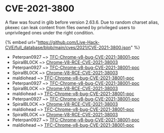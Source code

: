 # CVE-2021-3800

A flaw was found in glib before version 2.63.6. Due to random charset alias, pkexec can leak content from files owned by privileged users to unprivileged ones under the right condition.

{% embed url="https://github.com/Live-Hack-CVE/full_database/blob/main/cves/2021/CVE-2021-3800.json" %}


* Peterpan0927 ~> [TFC-Chrome-v8-bug-CVE-2021-38001-poc](https://www.alice-snow.ru/2021/database/cve-2021-3800/tfc-chrome-v8-bug-cve-2021-38001-poc-peterpan0927)
* SpiralBL0CK ~> [Chrome-V8-RCE-CVE-2021-38003](https://www.alice-snow.ru/2021/database/cve-2021-3800/chrome-v8-rce-cve-2021-38003-spiralbl0ck)
* Peterpan0927 ~> [TFC-Chrome-v8-bug-CVE-2021-38001-poc](https://www.alice-snow.ru/2021/database/cve-2021-3800/tfc-chrome-v8-bug-cve-2021-38001-poc-peterpan0927)
* SpiralBL0CK ~> [Chrome-V8-RCE-CVE-2021-38003](https://www.alice-snow.ru/2021/database/cve-2021-3800/chrome-v8-rce-cve-2021-38003-spiralbl0ck)
* maldiohead ~> [TFC-Chrome-v8-bug-CVE-2021-38001-poc](https://www.alice-snow.ru/2021/database/cve-2021-3800/tfc-chrome-v8-bug-cve-2021-38001-poc-maldiohead)
* Peterpan0927 ~> [TFC-Chrome-v8-bug-CVE-2021-38001-poc](https://www.alice-snow.ru/2021/database/cve-2021-3800/tfc-chrome-v8-bug-cve-2021-38001-poc-peterpan0927)
* SpiralBL0CK ~> [Chrome-V8-RCE-CVE-2021-38003](https://www.alice-snow.ru/2021/database/cve-2021-3800/chrome-v8-rce-cve-2021-38003-spiralbl0ck)
* maldiohead ~> [TFC-Chrome-v8-bug-CVE-2021-38001-poc](https://www.alice-snow.ru/2021/database/cve-2021-3800/tfc-chrome-v8-bug-cve-2021-38001-poc-maldiohead)
* Peterpan0927 ~> [TFC-Chrome-v8-bug-CVE-2021-38001-poc](https://www.alice-snow.ru/2021/database/cve-2021-3800/tfc-chrome-v8-bug-cve-2021-38001-poc-peterpan0927)
* SpiralBL0CK ~> [Chrome-V8-RCE-CVE-2021-38003](https://www.alice-snow.ru/2021/database/cve-2021-3800/chrome-v8-rce-cve-2021-38003-spiralbl0ck)
* maldiohead ~> [TFC-Chrome-v8-bug-CVE-2021-38001-poc](https://www.alice-snow.ru/2021/database/cve-2021-3800/tfc-chrome-v8-bug-cve-2021-38001-poc-maldiohead)
* SpiralBL0CK ~> [Chrome-V8-RCE-CVE-2021-38003](https://www.alice-snow.ru/2021/database/cve-2021-3800/chrome-v8-rce-cve-2021-38003-spiralbl0ck)
* Peterpan0927 ~> [TFC-Chrome-v8-bug-CVE-2021-38001-poc](https://www.alice-snow.ru/2021/database/cve-2021-3800/tfc-chrome-v8-bug-cve-2021-38001-poc-peterpan0927)
* maldiohead ~> [TFC-Chrome-v8-bug-CVE-2021-38001-poc](https://www.alice-snow.ru/2021/database/cve-2021-3800/tfc-chrome-v8-bug-cve-2021-38001-poc-maldiohead)